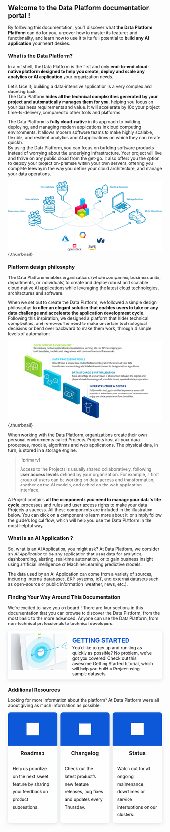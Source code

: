 <style>
.landing-link {
    opacity: 0.95;
    text-decoration: none;
    border-radius: 8px;
    background-color: #fff;
    box-shadow: 0 3px 13px 0 rgba(151, 167, 183, 0.3);
    min-height: 120px;
    display: flex;
    flex-direction: row;
    flex-wrap: nowrap;
    align-content: stretch;
    align-items: flex-start;
    margin: 15px 0;
    overflow:hidden;
    padding:10px;
}
.landing-link>img {
    border-radius:4px 0 0 4px;
    height:120px;
}
.landing-link>.text {
    flex: 1 1 auto;
    align-self: auto;
    padding-top:10px;
}
.landing-link>.text h2 {
    color: #0050D7;
    margin: 0;
    padding-left: 17px;
    padding-right: 17px;
    font-size: 20px;
}
.landing-link>.text p {
    margin: 4px 0 0;
    padding-left: 17px;
    padding-right: 17px;
    color:#000;
}
.landing-blocks {
    display: flex;
    flex-wrap: wrap;
    flex-direction: row;
}
.landing-blocks .landing-block {
    flex: 1;
    display: block;
    min-width: 150px;
    text-decoration: none;
    background-color: #fff;
    box-shadow: 0 3px 13px 0 rgba(151, 167, 183, 0.3);
    border-radius: 8px;
    opacity: 0.95;
    overflow: hidden;
}
.landing-blocks .landing-block:nth-child(2) {
    margin:0 10px
}
.landing-blocks .landing-block .img {
    width: 100%;
    position: relative;
    background: #0050D7;
    height: 110px;
}
.landing-blocks .landing-block .img img {
    top: 50%;
    left: 50%;
    position: absolute;
    transform: translate(-50%, -50%);
}
.landing-blocks .landing-block h3 {
    margin-top: 12px;
    padding: 0 15px;
    font-size: 17px;
    font-weight: bold;
    line-height: 24px;
    text-align:center
}
.landing-blocks .landing-block p {
    padding: 9px 15px 15px;
    font-size: 14px;
    margin: 0;
    line-height: 25px;
    color:#000;
}
</style>

## Welcome to the Data Platform documentation portal !

By following this documentation, you’ll discover what **the Data Platform Platform** can do for you, uncover how to master its features and functionality, and learn how to use it to its full potential to **build any AI application** your heart desires.

### What is the Data Platform?

In a nutshell, the Data Platform is the first and only **end-to-end cloud-native platform designed to help you create, deploy and scale any analytics or AI application** your organization needs.

Let’s face it; building a data-intensive application is a very complex and daunting task.  
The Data Platform **hides all the technical complexities generated by your project and automatically manages them for you**, helping you focus on your business requirements and value. It will accelerate by 10x your project time-to-delivery, compared to other tools and platforms.

The Data Platform is **fully cloud-native** in its approach to building, deploying, and managing modern applications in cloud computing environments. It allows modern software teams to make highly scalable, flexible, and resilient analytics and AI applications on which they can iterate quickly.  
By using the Data Platform, you can focus on building software products instead of worrying about the underlying infrastructure. Your project will live and thrive on any public cloud from the get-go. It also offers you the option to deploy your project on-premise within your own servers, offering you complete leeway in the way you define your cloud architecture, and manage your data operations.

![Schema Data Platform](images/schema_data_platform.png){.thumbnail}

### Platform design philosophy

The Data Platform enables organizations (whole companies, business units, departments, or individuals) to create and deploy robust and scalable cloud-native AI applications while leveraging the latest cloud technologies, architectures and software.

When we set out to create the Data Platform, we followed a simple design philosophy: **to offer an elegant solution that enables users to take on any data challenge and accelerate the application development cycle**. Following this inspiration, we designed a platform that hides technical complexities, and removes the need to make uncertain technological decisions or bend over backward to make them work, through 4 simple levels of automation:

![Platform design philosophy](images/philosophy.png){.thumbnail}

When working with the Data Platform, organizations create their own personal environments called Projects. Projects host all your data processes, models, algorithms and web applications. The physical data, in turn, is stored in a storage engine.

> [!primary]
>
>Access to the Projects is usually shared collaboratively, following **user access levels** defined by your organization. For example, a first group of users can be working on data access and transformation, another on the AI models, and a third on the web application interface.
>

A Project contains **all the components you need to manage your data's life cycle**, processes and rules and user access rights to make your data Projects a success. All these components are included in the illustration below. You can click on a component to learn more about it, or simply follow the guide’s logical flow, which will help you use the Data Platform in the most helpful way.

### What is an AI Application ?

So, what is an AI Application, you might ask? At Data Platform, we consider an *AI Application* to be any application that uses data for analytics, dashboarding, alerting, real-time automation, or to gain business insight using artificial intelligence or Machine Learning predictive models.

The data used by an AI Application can come from a variety of sources, including internal databases, ERP systems, IoT, and external datasets such as open-source or public information (weather, news, etc.).

### Finding Your Way Around This Documentation

We’re excited to have you on board ! There are four sections in this documentation that you can browse to discover the Data Platform, from the most basic to the more advanced. Anyone can use the Data Platform, from non-technical professionals to technical developers.

<a class="landing-link" href="/pages/public_cloud/data_platform/general/getting_started">
   <img src="images/pict1.png" alt="Picto1">
   <div class="text">
      <h2>GETTING STARTED</h2>
      <p>You’d like to get up and running as quickly as possible? No problem, we’ve got you covered! Check out this awesome Getting Started tutorial, which will help you build a Project using sample datasets.</p>
   </div>
</a>

<!--
<a class="landing-link" href="/pages/public_cloud/data_platform/getting-further">
   <img src="images/pict2.png" alt="Picto2">
   <div class="text">
      <h2>GETTING FURTHER</h2>
      <p>You can't get enough of the Getting Started guide and want to see hands-on tutorials for more advanced use cases? Check out our Getting Further guide series!</p>
   </div>
</a>

<a class="landing-link" href="/pages/public_cloud/data_platform/product">
   <img src="images/pict3.png" alt="Picto3">
   <div class="text">
      <h2>PLATFORM DOCUMENTATION</h2>
      <p>Starting out with Data Platform? Still unsure of what’s called what and figuring out how every feature works? This is for you.</p>
   </div>
</a>

<a class="landing-link" href="/pages/public_cloud/data_platform/technical">
   <img src="images/pict4.png" alt="Picto4">
   <div class="text">
      <h2>DEVELOPER DOCUMENTATION</h2>
      <p>You’re an advanced user and are exploring what’s under the hood, check out our component’s API Reference and SDK functions.</p>
   </div>
</a>
-->

### Additional Resources

Looking for more information about the platform? At Data Platform we’re all about giving as much information as possible.

<div class="landing-blocks">
    <a class="landing-block" href="https://hq-fp.dataintegration.ovh.net/#/features">
        <div class="img"><img src="images/roadmap.png" alt="roadmap" width="25%"></div>
        <h3>Roadmap</h3>
        <p>Help us prioritize on the next sweet feature by sharing your feedback on product suggestions.</p>
    </a>
    <a class="landing-block" href="https://github.com/orgs/ovh/projects/16/views/6?sliceBy%5Bvalue%5D=Data+Platform">
        <div class="img"><img src="images/changelog.png" alt="changelog" width="25%"></div>
        <h3>Changelog</h3>
        <p>Check out the latest product’s new feature releases, bug fixes and updates every Thursday.</p>
    </a>
    <a class="landing-block" href="https://public-cloud.status-ovhcloud.com/">
        <div class="img"><img src="images/status.png" alt="status" width="25%"></div>
        <h3>Status</h3>
        <p>Watch out for all ongoing maintenance, downtimes or service interruptions on our clusters.</p>
    </a>
</div>
